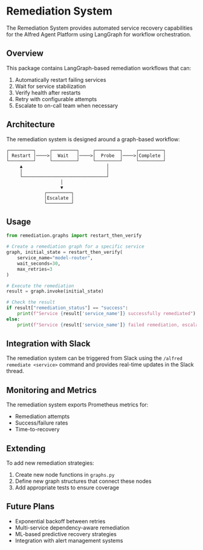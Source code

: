 # Remediation System

The Remediation System provides automated service recovery capabilities for the Alfred Agent Platform using LangGraph for workflow orchestration.

## Overview

This package contains LangGraph-based remediation workflows that can:

1. Automatically restart failing services
2. Wait for service stabilization
3. Verify health after restarts
4. Retry with configurable attempts
5. Escalate to on-call team when necessary

## Architecture

The remediation system is designed around a graph-based workflow:

```
┌─────────┐     ┌─────────┐     ┌─────────┐     ┌─────────┐
│ Restart │────>│  Wait   │────>│  Probe  │────>│Complete │
└─────────┘     └─────────┘     └─────────┘     └─────────┘
     ▲                               │
     │                               │
     └───────────────────────────────┘
                    │
                    ▼
              ┌─────────┐
              │Escalate │
              └─────────┘
```

## Usage

```python
from remediation.graphs import restart_then_verify

# Create a remediation graph for a specific service
graph, initial_state = restart_then_verify(
    service_name="model-router",
    wait_seconds=30,
    max_retries=3
)

# Execute the remediation
result = graph.invoke(initial_state)

# Check the result
if result["remediation_status"] == "success":
    print(f"Service {result['service_name']} successfully remediated")
else:
    print(f"Service {result['service_name']} failed remediation, escalated to on-call")
```

## Integration with Slack

The remediation system can be triggered from Slack using the `/alfred remediate <service>` command and provides real-time updates in the Slack thread.

## Monitoring and Metrics

The remediation system exports Prometheus metrics for:
- Remediation attempts
- Success/failure rates
- Time-to-recovery

## Extending

To add new remediation strategies:
1. Create new node functions in `graphs.py`
2. Define new graph structures that connect these nodes
3. Add appropriate tests to ensure coverage

## Future Plans

- Exponential backoff between retries
- Multi-service dependency-aware remediation
- ML-based predictive recovery strategies
- Integration with alert management systems
